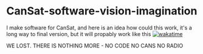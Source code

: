 # CanSat-software-vision-imagination
I make software for CanSat, and here is an idea how could this work, it's a long way to final version, but it will propably work like this
<a href="https://wakatime.com/badge/user/c4d8b651-8916-4eb4-a0a3-311c31368cd2/project/c630c314-8bb8-4694-9109-b73ec1f11c76"><img src="https://wakatime.com/badge/user/c4d8b651-8916-4eb4-a0a3-311c31368cd2/project/c630c314-8bb8-4694-9109-b73ec1f11c76.svg" alt="wakatime"></a>



WE LOST. THERE IS NOTHING MORE - NO CODE NO CANS NO RADIO
